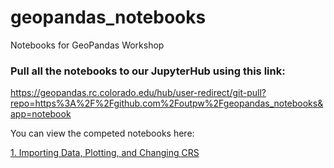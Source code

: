 # geopandas_notebooks
Notebooks for GeoPandas Workshop

### Pull all the notebooks to our JupyterHub using this link:  
https://geopandas.rc.colorado.edu/hub/user-redirect/git-pull?repo=https%3A%2F%2Fgithub.com%2Foutpw%2Fgeopandas_notebooks&app=notebook

You can view the competed notebooks here:

[1. Importing Data, Plotting, and Changing CRS](https://outpw.github.io/1.%20Importing%20Data%2C%20Plotting%2C%20and%20changing%20CRS.html)

